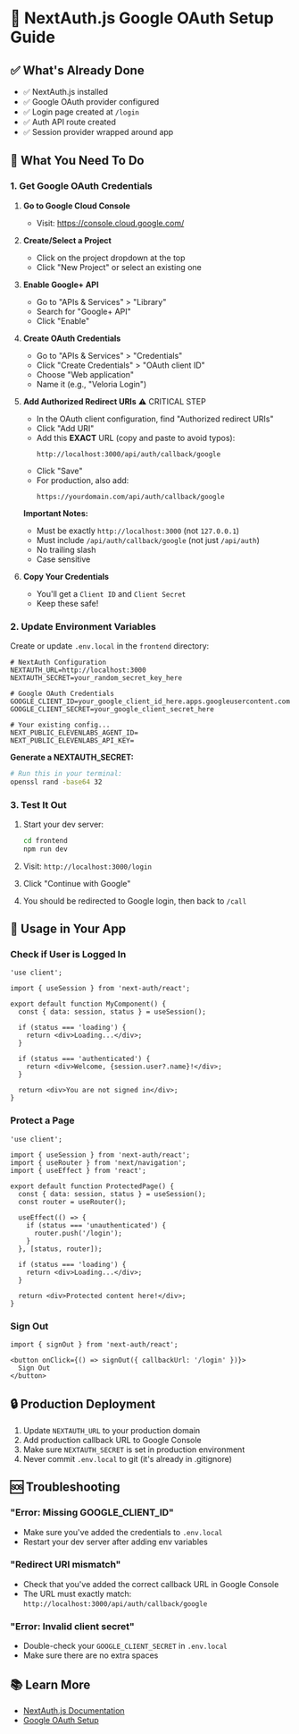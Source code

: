 # 🔐 NextAuth.js Google OAuth Setup Guide

## ✅ What's Already Done

- ✅ NextAuth.js installed
- ✅ Google OAuth provider configured
- ✅ Login page created at `/login`
- ✅ Auth API route created
- ✅ Session provider wrapped around app

## 📝 What You Need To Do

### 1. Get Google OAuth Credentials

1. **Go to Google Cloud Console**
   - Visit: https://console.cloud.google.com/

2. **Create/Select a Project**
   - Click on the project dropdown at the top
   - Click "New Project" or select an existing one

3. **Enable Google+ API**
   - Go to "APIs & Services" > "Library"
   - Search for "Google+ API"
   - Click "Enable"

4. **Create OAuth Credentials**
   - Go to "APIs & Services" > "Credentials"
   - Click "Create Credentials" > "OAuth client ID"
   - Choose "Web application"
   - Name it (e.g., "Veloria Login")
   
5. **Add Authorized Redirect URIs** ⚠️ CRITICAL STEP
   - In the OAuth client configuration, find "Authorized redirect URIs"
   - Click "Add URI"
   - Add this **EXACT** URL (copy and paste to avoid typos):
     ```
     http://localhost:3000/api/auth/callback/google
     ```
   - Click "Save"
   - For production, also add:
     ```
     https://yourdomain.com/api/auth/callback/google
     ```
   
   **Important Notes:**
   - Must be exactly `http://localhost:3000` (not `127.0.0.1`)
   - Must include `/api/auth/callback/google` (not just `/api/auth`)
   - No trailing slash
   - Case sensitive

6. **Copy Your Credentials**
   - You'll get a `Client ID` and `Client Secret`
   - Keep these safe!

### 2. Update Environment Variables

Create or update `.env.local` in the `frontend` directory:

```env
# NextAuth Configuration
NEXTAUTH_URL=http://localhost:3000
NEXTAUTH_SECRET=your_random_secret_key_here

# Google OAuth Credentials
GOOGLE_CLIENT_ID=your_google_client_id_here.apps.googleusercontent.com
GOOGLE_CLIENT_SECRET=your_google_client_secret_here

# Your existing config...
NEXT_PUBLIC_ELEVENLABS_AGENT_ID=
NEXT_PUBLIC_ELEVENLABS_API_KEY=
```

**Generate a NEXTAUTH_SECRET:**
```bash
# Run this in your terminal:
openssl rand -base64 32
```

### 3. Test It Out

1. Start your dev server:
   ```bash
   cd frontend
   npm run dev
   ```

2. Visit: `http://localhost:3000/login`

3. Click "Continue with Google"

4. You should be redirected to Google login, then back to `/call`

## 🎯 Usage in Your App

### Check if User is Logged In

```tsx
'use client';

import { useSession } from 'next-auth/react';

export default function MyComponent() {
  const { data: session, status } = useSession();

  if (status === 'loading') {
    return <div>Loading...</div>;
  }

  if (status === 'authenticated') {
    return <div>Welcome, {session.user?.name}!</div>;
  }

  return <div>You are not signed in</div>;
}
```

### Protect a Page

```tsx
'use client';

import { useSession } from 'next-auth/react';
import { useRouter } from 'next/navigation';
import { useEffect } from 'react';

export default function ProtectedPage() {
  const { data: session, status } = useSession();
  const router = useRouter();

  useEffect(() => {
    if (status === 'unauthenticated') {
      router.push('/login');
    }
  }, [status, router]);

  if (status === 'loading') {
    return <div>Loading...</div>;
  }

  return <div>Protected content here!</div>;
}
```

### Sign Out

```tsx
import { signOut } from 'next-auth/react';

<button onClick={() => signOut({ callbackUrl: '/login' })}>
  Sign Out
</button>
```

## 🔒 Production Deployment

1. Update `NEXTAUTH_URL` to your production domain
2. Add production callback URL to Google Console
3. Make sure `NEXTAUTH_SECRET` is set in production environment
4. Never commit `.env.local` to git (it's already in .gitignore)

## 🆘 Troubleshooting

### "Error: Missing GOOGLE_CLIENT_ID"
- Make sure you've added the credentials to `.env.local`
- Restart your dev server after adding env variables

### "Redirect URI mismatch"
- Check that you've added the correct callback URL in Google Console
- The URL must exactly match: `http://localhost:3000/api/auth/callback/google`

### "Error: Invalid client secret"
- Double-check your `GOOGLE_CLIENT_SECRET` in `.env.local`
- Make sure there are no extra spaces

## 📚 Learn More

- [NextAuth.js Documentation](https://next-auth.js.org/)
- [Google OAuth Setup](https://next-auth.js.org/providers/google)
